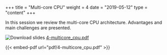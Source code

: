 +++
title = "Multi-core CPU"
weight = 4
date = "2019-05-12"
type = "content"
+++

In this session we review the multi-core CPU architecture.
Advantages and main challenges are presented.

![Download slides](../../images/pdf_web.png) [4-multicore_cpu.pdf](../../pdf/4-multicore_cpu.pdf)

{{< embed-pdf url="pdf/4-multicore_cpu.pdf" >}}